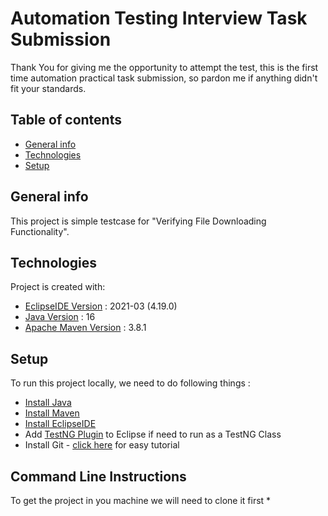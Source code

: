 # Automation Testing Interview Task Submission

Thank You for giving me the opportunity to attempt the test, this is the first time automation practical task submission, so pardon me if anything didn't fit your standards.

## Table of contents
* [General info](#general-info)
* [Technologies](#technologies)
* [Setup](#setup)

## General info
This project is simple testcase for "Verifying File Downloading Functionality".
	
## Technologies
Project is created with:
* [EclipseIDE Version](https://www.eclipse.org/downloads/packages/release/2021-03/r/eclipse-ide-java-developers) : 2021-03 (4.19.0)
* [Java Version](https://www.oracle.com/java/technologies/javase/jdk16-readme-downloads.html) : 16 
* [Apache Maven Version](https://maven.apache.org/download.cgi#downloading-apache-maven-3-8-1) : 3.8.1
	
## Setup
To run this project locally, we need to do following things :
*  [Install Java](https://docs.oracle.com/en/java/javase/16/install/installation-jdk-microsoft-windows-platforms.html#GUID-A7E27B90-A28D-4237-9383-A58B416071CA)
*  [Install Maven](https://maven.apache.org/install.html)
*  [Install EclipseIDE](https://wiki.eclipse.org/Eclipse/Installation#Eclipse_4.19_.282021-03.29)
*  Add [TestNG Plugin](https://testng.org/doc/download.html) to Eclipse if need to run as a TestNG Class
*  Install Git - [click here](https://www.atlassian.com/git/tutorials/install-git#windows) for easy tutorial

## Command Line Instructions
To get the project in you machine we will need to clone it first
* 

